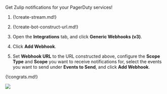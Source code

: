 Get Zulip notifications for your PagerDuty services!

1. {!create-stream.md!}

1. {!create-bot-construct-url.md!}

1. Open the **Integrations** tab, and click **Generic Webhooks (v3)**.

1. Click **Add Webhook**.

1. Set **Webhook URL** to the URL constructed above,
   configure the **Scope Type** and **Scope** you want to receive notifications for,
   select the events you want to send under **Events to Send**,
   and click **Add Webhook**.

{!congrats.md!}

![](/static/images/integrations/pagerduty/001.png)
